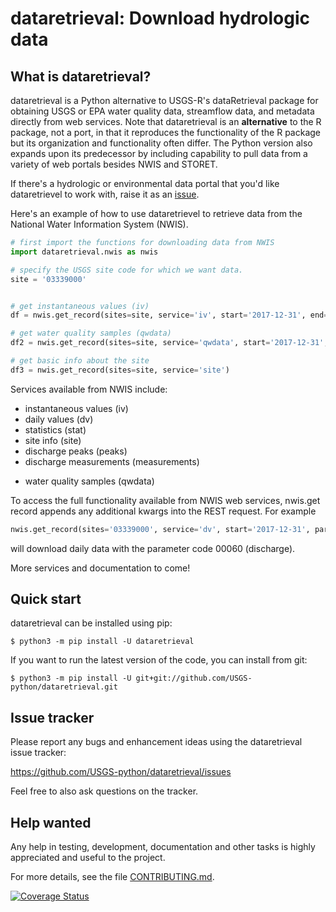 dataretrieval: Download hydrologic data
=============================================

What is dataretrieval?
-----------------------

dataretrieval is a Python alternative to USGS-R's dataRetrieval package for
obtaining USGS or EPA water quality data, streamflow data, and metadata
directly from web services. Note that dataretrieval is an **alternative** to the
R package, not a port, in that it reproduces the functionality of the R package
but its organization and functionality often differ. The Python version also
expands upon its predecessor by including capability to pull data from a
variety of web portals besides NWIS and STORET. 

If there's a hydrologic or environmental data portal that you'd like dataretrievel to 
work with, raise it as an [issue](https://github.com/USGS-python/dataretrieval/issues).

Here's an example of how to use dataretrievel to retrieve data from the National Water Information System (NWIS).

```python
# first import the functions for downloading data from NWIS
import dataretrieval.nwis as nwis

# specify the USGS site code for which we want data.
site = '03339000'


# get instantaneous values (iv)
df = nwis.get_record(sites=site, service='iv', start='2017-12-31', end='2018-01-01')

# get water quality samples (qwdata)
df2 = nwis.get_record(sites=site, service='qwdata', start='2017-12-31', end='2018-01-01')

# get basic info about the site
df3 = nwis.get_record(sites=site, service='site')
```
Services available from NWIS include:
- instantaneous values (iv)
- daily values (dv)
- statistics (stat)
- site info (site)
- discharge peaks (peaks)
- discharge measurements (measurements)
* water quality samples (qwdata)

To access the full functionality available from NWIS web services, nwis.get record appends any additional kwargs into the REST request. For example
```python
nwis.get_record(sites='03339000', service='dv', start='2017-12-31', parameterCd='00060')
```
will download daily data with the parameter code 00060 (discharge).

More services and documentation to come!

Quick start
-----------

dataretrieval can be installed using pip:

    $ python3 -m pip install -U dataretrieval

If you want to run the latest version of the code, you can install from git:

    $ python3 -m pip install -U git+git://github.com/USGS-python/dataretrieval.git

Issue tracker
-------------

Please report any bugs and enhancement ideas using the dataretrieval issue
tracker:

  https://github.com/USGS-python/dataretrieval/issues

Feel free to also ask questions on the tracker.


Help wanted
-----------

Any help in testing, development, documentation and other tasks is
highly appreciated and useful to the project. 

For more details, see the file [CONTRIBUTING.md](CONTRIBUTING.md).



[![Coverage Status](https://coveralls.io/repos/github/thodson-usgs/data_retrieval/badge.svg?branch=master)](https://coveralls.io/github/thodson-usgs/data_retrieval?branch=master)
